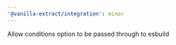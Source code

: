 ```yaml
---
'@vanilla-extract/integration': minor
---
```


Allow conditions option to be passed through to esbuild
